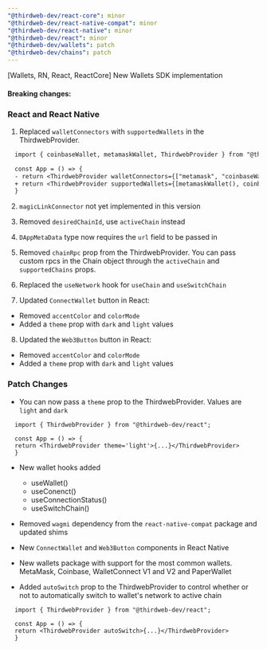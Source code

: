 ```yaml
---
"@thirdweb-dev/react-core": minor
"@thirdweb-dev/react-native-compat": minor
"@thirdweb-dev/react-native": minor
"@thirdweb-dev/react": minor
"@thirdweb-dev/wallets": patch
"@thirdweb-dev/chains": patch
---
```


[Wallets, RN, React, ReactCore] New Wallets SDK implementation

#### Breaking changes:

### React and React Native
1. Replaced `walletConnectors` with `supportedWallets` in the ThirdwebProvider.

```diff
  import { coinbaseWallet, metamaskWallet, ThirdwebProvider } from "@thirdweb-dev/react";

  const App = () => {
  - return <ThirdwebProvider walletConnectors={["metamask", "coinbaseWallet"]}>{...}</ThirdwebProvider>
  + return <ThirdwebProvider supportedWallets={[metamaskWallet(), coinbaseWallet()]}>{...}</ThirdwebProvider>
  }
```

2. `magicLinkConnector` not yet implemented in this version

3. Removed `desiredChainId`, use `activeChain` instead

4. `DAppMetaData` type now requires the `url` field to be passed in

5. Removed `chainRpc` prop from the ThirdwebProvider. You can pass custom rpcs in the Chain object through the `activeChain` and `supportedChains` props.

6. Replaced the `useNetwork` hook for `useChain` and `useSwitchChain`

7. Updated `ConnectWallet` button in React:
  - Removed `accentColor` and `colorMode`
  - Added a `theme` prop with `dark` and `light` values

8. Updated the `Web3Button` button in React:
  - Removed `accentColor` and `colorMode`
  - Added a `theme` prop with `dark` and `light` values

### Patch Changes

- You can now pass a `theme` prop to the ThirdwebProvider. Values are `light` and `dark`

```
  import { ThirdwebProvider } from "@thirdweb-dev/react";

  const App = () => {
  return <ThirdwebProvider theme='light'>{...}</ThirdwebProvider>
  }
```

- New wallet hooks added
    - useWallet()
    - useConenct()
    - useConnectionStatus()
    - useSwitchChain()

- Removed `wagmi` dependency from the `react-native-compat` package and updated shims

- New `ConnectWallet` and `Web3Button` components in React Native

- New wallets package with support for the most common wallets. MetaMask, Coinbase, WalletConnect V1 and V2 and PaperWallet

- Added `autoSwitch` prop to the ThirdwebProvider to control whether or not to automatically switch to wallet's network to active chain

```
  import { ThirdwebProvider } from "@thirdweb-dev/react";

  const App = () => {
  return <ThirdwebProvider autoSwitch>{...}</ThirdwebProvider>
  }
```


